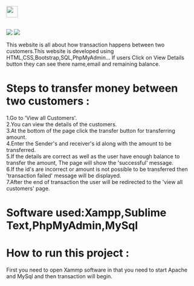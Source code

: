 <a href="https://github.com/priya510/Basic-Banking-system"><img height="30" src="https://img.shields.io/badge/Basic Banking System Website-orange.svg?&style=for-the-badge&logo=TheSparksFoundation&logoColor=blue" /></a> <br> <br>

![](https://img.shields.io/badge/Programming_Language-PHP-blue.svg)
![](https://img.shields.io/badge/Status-Complete-green.svg)

This website is all about how transaction happens between two customers.This website is developed using HTML,CSS,Bootstrap,SQL,PhpMyAdmin...
If users Click on View Details button they can see there name,email and remaining balance.<br>
# Steps to transfer money between two customers :
1.Go to 'View all Customers'.<br>
2.You can view the details of the customers.<br>
3.At the bottom of the page click the transfer button for transferring amount.<br>
4.Enter the Sender's and receiver's id along with the amount to be transferred.<br>
5.If the details are correct as well as the user have enough balance to transfer the amount, The page will show the 'successful' message.<br>
6.If the id's are incorrect or amount is not possible to be transferred then 'transaction failed' message will be displayed.<br>
7.After the end of transaction the user will be redirected to the 'view all customers' page.<br>

# Software used:Xampp,Sublime Text,PhpMyAdmin,MySql
# How to run this project :
First you need to open Xammp software in that you need to start Apache and MySql and then transaction will begin.
